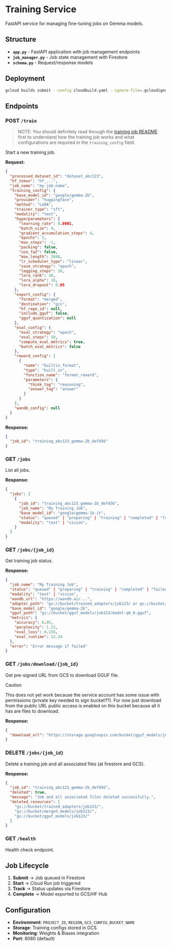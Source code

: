 # Training Service

FastAPI service for managing fine-tuning jobs on Gemma models.

## Structure

- **`app.py`** - FastAPI application with job management endpoints
- **`job_manager.py`** - Job state management with Firestore
- **`schema.py`** - Request/response models

## Deployment

```bash
gcloud builds submit --config cloudbuild.yaml --ignore-file=.gcloudignore
```

## Endpoints

### POST `/train`

> NOTE: You should definitely read through the [training job README](jobs/training-job/README.md) first to understand how the training job works and what configurations are required in the `training_config` field.

Start a new training job.

**Request:**

```json
{
  "processed_dataset_id": "dataset_abc123",
  "hf_token": "hf_...",
  "job_name": "my-job-name",
  "training_config": {
    "base_model_id": "google/gemma-2b",
    "provider": "huggingface",
    "method": "LoRA",
    "trainer_type": "sft",
    "modality": "text",
    "hyperparameters": {
      "learning_rate": 0.0001,
      "batch_size": 4,
      "gradient_accumulation_steps": 4,
      "epochs": 3,
      "max_steps": -1,
      "packing": false,
      "use_fa2": false,
      "max_length": 2048,
      "lr_scheduler_type": "linear",
      "save_strategy": "epoch",
      "logging_steps": 10,
      "lora_rank": 16,
      "lora_alpha": 16,
      "lora_dropout": 0.05
    },
    "export_config": {
      "format": "merged",
      "destination": "gcs",
      "hf_repo_id": null,
      "include_gguf": false,
      "gguf_quantization": null
    },
    "eval_config": {
      "eval_strategy": "epoch",
      "eval_steps": 50,
      "compute_eval_metrics": true,
      "batch_eval_metrics": false
    },
    "reward_config": [
      {
        "name": "builtin_format",
        "type": "built_in",
        "function_name": "format_reward",
        "parameters": {
          "think_tag": "reasoning",
          "answer_tag": "answer"
        }
      }
    ],
    "wandb_config": null
  }
}
```

**Response:**

```json
{
  "job_id": "training_abc123_gemma-2b_def456"
}
```

### GET `/jobs`

List all jobs.

**Response:**

```json
{
  "jobs": [
    {
      "job_id": "training_abc123_gemma-2b_def456",
      "job_name": "My Training Job",
      "base_model_id": "google/gemma-1b-it",
      "status": "queued" | "preparing" | "training" | "completed" | "failed" | "unknown",
      "modality": "text" | "vision",
    }
  ]
}
```

### GET `/jobs/{job_id}`

Get training job status.

**Response:**

```json
{
  "job_name": "My Training Job",
  "status": "queued" | "preparing" | "training" | "completed" | "failed",
  "modality": "text" | "vision",
  "wandb_url": "https://wandb.ai/...",
  "adapter_path": "gs://bucket/trained_adapters/job123/ or gs://bucket/merged_models/job123/",
  "base_model_id": "google/gemma-2b",
  "gguf_path": "gs://bucket/gguf_models/job123/model-q8_0.gguf",
  "metrics": {
    "accuracy": 0.95,
    "perplexity": 1.23,
    "eval_loss": 0.156,
    "eval_runtime": 12.34
  },
  "error": "Error message if failed"
}
```

### GET `/jobs/download/{job_id}`

Get pre-signed URL from GCS to download GGUF file.

> [!CAUTION]
> This does not yet work because the service account has some issue with permissions (private key needed to sign bucket??). For now just download from the public URL public access is enabled on this bucket because all it has are files to download.

**Response:**

```json
{
  "download_url": "https://storage.googleapis.com/bucket/gguf_models/job123/model-q8_0.gguf?..."
}
```

### DELETE `/jobs/{job_id}`

Delete a training job and all associated files (at firestore and GCS).

**Response:**

```json
{
  "job_id": "training_abc123_gemma-2b_def456",
  "deleted": true,
  "message": "Job and all associated files deleted successfully.",
  "deleted_resources": [
    "gs://bucket/trained_adapters/job123/",
    "gs://bucket/merged_models/job123/",
    "gs://bucket/gguf_models/job123/"
  ]
}
```

### GET `/health`

Health check endpoint.

## Job Lifecycle

1. **Submit** → Job queued in Firestore
2. **Start** → Cloud Run job triggered
3. **Track** → Status updates via Firestore
4. **Complete** → Model exported to GCS/HF Hub

## Configuration

- **Environment**: `PROJECT_ID`, `REGION`, `GCS_CONFIG_BUCKET_NAME`
- **Storage**: Training configs stored in GCS
- **Monitoring**: Weights & Biases integration
- **Port**: 8080 (default)
